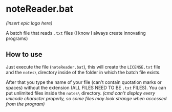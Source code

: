 # noteReader.bat
*(insert epic logo here)*

A batch file that reads `.txt` files (I know I always create innovating programs)

## How to use

Just execute the file (`noteReader.bat`), this will create the `LICENSE.txt` file and the `notes\` directory inside of the folder in which the batch file exists.

After that you type the name of your file (can't contain quotation marks or spaces) without the extension (ALL FILES NEED TO BE `.txt` FILES). You can put unlimited files inside the `notes\` directory. *(cmd can't display every unicode character properly, so some files may look strange when accessed from the program)*